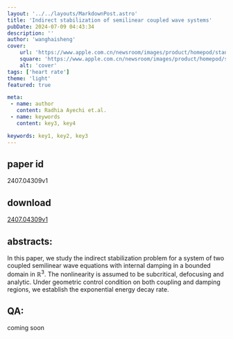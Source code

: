 ```yaml
---
layout: '../../layouts/MarkdownPost.astro'
title: 'Indirect stabilization of semilinear coupled wave systems'
pubDate: 2024-07-09 04:43:34
description: ''
author: 'wanghaisheng'
cover:
    url: 'https://www.apple.com.cn/newsroom/images/product/homepod/standard/Apple-HomePod-hero-230118_big.jpg.large_2x.jpg'
    square: 'https://www.apple.com.cn/newsroom/images/product/homepod/standard/Apple-HomePod-hero-230118_big.jpg.large_2x.jpg'
    alt: 'cover'
tags: ['heart rate'] 
theme: 'light'
featured: true

meta:
 - name: author
   content: Radhia Ayechi et.al.
 - name: keywords
   content: key3, key4

keywords: key1, key2, key3
---
```


## paper id
2407.04309v1
## download
[2407.04309v1](http://arxiv.org/abs/2407.04309v1)
## abstracts:
In this paper, we study the indirect stabilization problem for a system of two coupled semilinear wave equations with internal damping in a bounded domain in $\mathbb{R}^3$. The nonlinearity is assumed to be subcritical, defocusing and analytic. Under geometric control condition on both coupling and damping regions, we establish the exponential energy decay rate.
## QA:
coming soon

